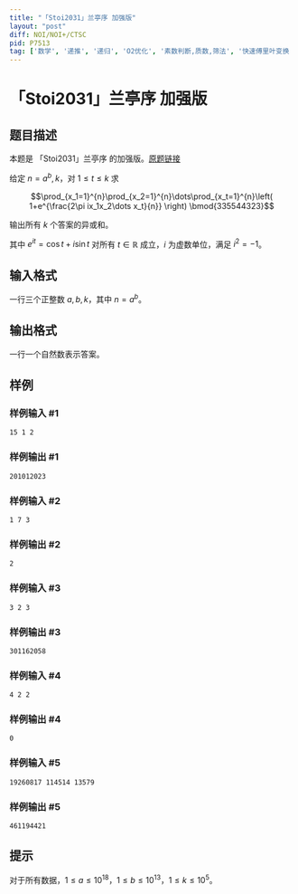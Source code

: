 ```yaml
---
title: "「Stoi2031」兰亭序 加强版"
layout: "post"
diff: NOI/NOI+/CTSC
pid: P7513
tag: ['数学', '递推', '递归', 'O2优化', '素数判断,质数,筛法', '快速傅里叶变换 FFT', '快速数论变换 NTT']
---
```

# 「Stoi2031」兰亭序 加强版
## 题目描述

本题是 「Stoi2031」兰亭序 的加强版。[原题链接](https://www.luogu.com.cn/problem/P7487)

给定 $n=a^b,k$，对 $1 \le t \le k$ 求

$$\prod_{x_1=1}^{n}\prod_{x_2=1}^{n}\dots\prod_{x_t=1}^{n}\left( 1+e^{\frac{2\pi ix_1x_2\dots x_t}{n}} \right) \bmod{335544323}$$

输出所有 $k$ 个答案的异或和。

其中 $e^{it}=\cos{t}+i\sin{t}$ 对所有 $t \in \mathbb{R}$ 成立，$i$ 为虚数单位，满足 $i^2=-1$。
## 输入格式

一行三个正整数 $a,b,k$，其中 $n=a^b$。
## 输出格式

一行一个自然数表示答案。
## 样例

### 样例输入 #1
```
15 1 2

```
### 样例输出 #1
```
201012023

```
### 样例输入 #2
```
1 7 3

```
### 样例输出 #2
```
2

```
### 样例输入 #3
```
3 2 3

```
### 样例输出 #3
```
301162058

```
### 样例输入 #4
```
4 2 2

```
### 样例输出 #4
```
0

```
### 样例输入 #5
```
19260817 114514 13579

```
### 样例输出 #5
```
461194421

```
## 提示

对于所有数据，$1 \le a \le 10^{18}$，$1 \le b \le 10^{13}$，$1 \le k \le 10^5$。
